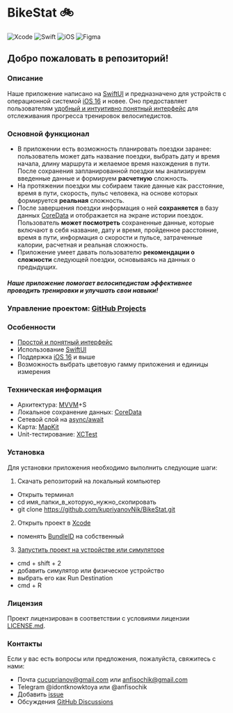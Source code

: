 # **BikeStat 🚲**

![Xcode](https://img.shields.io/badge/Xcode-007ACC?style=for-the-badge&logo=Xcode&logoColor=white)
![Swift](https://img.shields.io/badge/swift-F54A2A?style=for-the-badge&logo=swift&logoColor=white)
![iOS](https://img.shields.io/badge/iOS-000000?style=for-the-badge&logo=ios&logoColor=white)
![Figma](https://img.shields.io/badge/figma-%23F24E1E.svg?style=for-the-badge&logo=figma&logoColor=white)

## Добро пожаловать в репозиторий!

### Описание
Наше приложение написано на [SwiftUI](https://developer.apple.com/xcode/swiftui/) и предназначено для устройств с операционной системой [iOS 16](https://ru.wikipedia.org/wiki/IOS_16) и новее. 
Оно предоставляет пользователям [удобный и интуитивно понятный интерфейс](https://www.figma.com/file/9rCteZ4QIBH2Uw3MMreihN/the-true-bikestat?type=design&node-id=441%3A1121&mode=design&t=SWfG9qbFdvQHJvIh-1) для отслеживания прогресса тренировок велосипедистов. 

### Основной функционал
- В приложении есть возможность планировать поездки заранее: пользователь может дать название поездки, выбрать дату и время начала, длину маршрута и желаемое время нахождения в пути. После сохранения запланированной поездки мы анализируем введенные данные и формируем **расчетную** сложность. 
- На протяжении поездки мы собираем такие данные как расстояние, время в пути, скорость, пульс человека, на основе которых формируется **реальная** сложность. 
- После завершения поездки информация о ней **сохраняется** в базу данных [CoreData](https://developer.apple.com/documentation/coredata/) и отображается на экране истории поездок. Пользователь **может посмотреть** сохраненные данные, которые включают в себя название, дату и время, пройденное расстояние, время в пути, информация о скорости и пульсе, затраченные калории, расчетная и реальная сложность.
- Приложение умеет давать пользователю **рекомендации о сложности** следующей поездки, основываясь на данных о предыдущих.

##### Наше приложение помогает велосипедистам эффективнее проводить тренировки и улучшать свои навыки!

### Управление проектом: [GitHub Projects](https://github.com/users/kupriyanovNik/projects/4)

### Особенности
- [Простой и понятный интерфейс](https://www.figma.com/file/9rCteZ4QIBH2Uw3MMreihN/the-true-bikestat?type=design&node-id=441%3A1121&mode=design&t=SWfG9qbFdvQHJvIh-1)
- Использование [SwiftUI](https://developer.apple.com/xcode/swiftui/)
- Поддержка [iOS 16](https://ru.wikipedia.org/wiki/IOS_16) и выше
- Возможность выбрать цветовую гамму приложения и единицы измерения  

### Техническая информация 
- Архитектура: [MVVM](https://ru.wikipedia.org/wiki/Model-View-ViewModel)+S
- Локальное сохранение данных: [CoreData](https://developer.apple.com/documentation/coredata/)
- Сетевой слой на [async/await](https://docs.swift.org/swift-book/documentation/the-swift-programming-language/concurrency/)
- Карта: [MapKit](https://developer.apple.com/documentation/mapkit/)
- Unit-тестирование: [XCTest](https://developer.apple.com/documentation/xctest)

### Установка
Для установки приложения необходимо выполнить следующие шаги:

1. Скачать репозиторий на локальный компьютер
  - Открыть терминал
  - cd имя_папки_в_которую_нужно_скопировать
  - git clone https://github.com/kupriyanovNik/BikeStat.git
2. Открыть проект в [Xcode](https://developer.apple.com/xcode/)
  - поменять [BundleID](https://developer.apple.com/documentation/appstoreconnectapi/bundle_ids) на собственный
3. [Запустить проект на устройстве или симуляторе](https://developer.apple.com/documentation/xcode/running-your-app-in-simulator-or-on-a-device)
  - cmd + shift + 2
  - добавить симулятор или физическое устройство
  - выбрать его как Run Destination
  - cmd + R

### Лицензия
Проект лицензирован в соответствии с условиями лицензии [LICENSE.md](https://github.com/kupriyanovNik/BikeStat/blob/develop/LICENSE).

### Контакты
Если у вас есть вопросы или предложения, пожалуйста, свяжитесь с нами:
- Почта [cucuprianov@gmail.com](mailto:cucuprianov@gmail.com) или [anfisochik@gmail.com](mailto:anfisochik@gmail.com)
- Telegram @idontknowktoya или @anfisochik
- Добавить [issue](https://github.com/kupriyanovNik/BikeStat/issues/new)
- Обсуждения [GitHub Discussions](https://github.com/kupriyanovNik/BikeStat/discussions)
